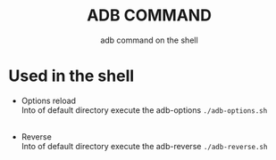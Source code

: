 <h1 align="center">ADB COMMAND</h1>

<p align="center">adb command on the shell</p>

# Used in the shell

- Options reload <br/>
Into of default directory execute the adb-options `./adb-options.sh`<br/><br/>

- Reverse<br/>
Into of default directory execute the adb-reverse `./adb-reverse.sh`<br/><br/>
